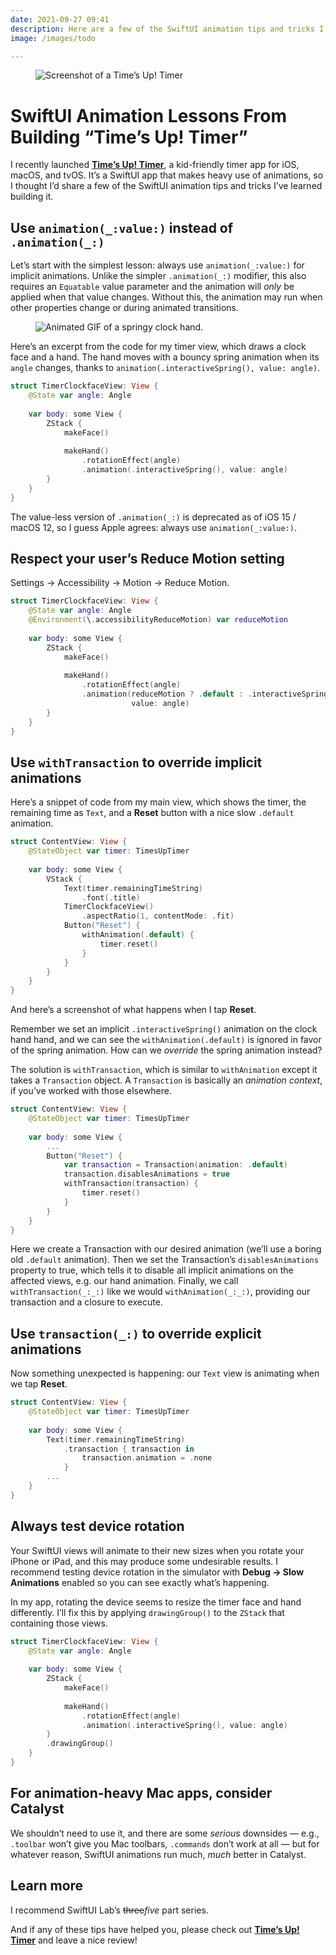 ```yaml
---
date: 2021-09-27 09:41
description: Here are a few of the SwiftUI animation tips and tricks I’ve learned while building my kid-friendly timer app Time’s Up! Timer.
image: /images/todo

---
```


<figure><img src="/images/times-up-promo.jpg" alt="Screenshot of a Time’s Up! Timer" /></figure>

# SwiftUI Animation Lessons From Building “Time’s Up! Timer”

I recently launched **[Time’s Up! Timer](https://overdesigned.net/timesup/)**, a kid-friendly timer app for iOS, macOS, and tvOS. It’s a SwiftUI app that makes heavy use of animations, so I thought I’d share a few of the SwiftUI animation tips and tricks I’ve learned building it.


## Use `animation(_:value:)` instead of `.animation(_:)`

Let’s start with the simplest lesson: always use `animation(_:value:)` for implicit animations. Unlike the simpler `.animation(_:)` modifier, this also requires an `Equatable` value parameter and the animation will *only* be applied when that value changes. Without this, the animation may run when other properties change or during animated transitions.

<figure class='fixed'><img src="/images/swiftui-animation-1.gif" alt="Animated GIF of a springy clock hand." /></figure>

Here’s an excerpt from the code for my timer view, which draws a clock face and a hand. The hand moves with a bouncy spring animation when its `angle` changes, thanks to `animation(.interactiveSpring(), value: angle)`.

```swift
struct TimerClockfaceView: View {
    @State var angle: Angle
    
    var body: some View {
        ZStack {
            makeFace()
        
            makeHand()
                .rotationEffect(angle)
                .animation(.interactiveSpring(), value: angle)
        }
    }
}
```

The value-less version of `.animation(_:)` is deprecated as of iOS 15 / macOS 12, so I guess Apple agrees: always use `animation(_:value:)`.


## Respect your user’s Reduce Motion setting

Settings &rarr; Accessibility &rarr; Motion &rarr; Reduce Motion.

```swift
struct TimerClockfaceView: View {
    @State var angle: Angle
    @Environment(\.accessibilityReduceMotion) var reduceMotion
    
    var body: some View {
        ZStack {
            makeFace()
            
            makeHand()
                .rotationEffect(angle)
                .animation(reduceMotion ? .default : .interactiveSpring(),
                           value: angle)
        }
    }
}
```

## Use `withTransaction` to override implicit animations

Here’s a snippet of code from my main view, which shows the timer, the remaining time as `Text`, and a **Reset** button with a nice slow `.default` animation.

```swift
struct ContentView: View {
    @StateObject var timer: TimesUpTimer
    
    var body: some View {
        VStack {
            Text(timer.remainingTimeString)
                .font(.title)
            TimerClockfaceView()
                .aspectRatio(1, contentMode: .fit)
            Button("Reset") {
                withAnimation(.default) {
                    timer.reset()
                }
            }
        }
    }
}
```

And here’s a screenshot of what happens when I tap **Reset**.


Remember we set an implicit `.interactiveSpring()` animation on the clock hand hand, and we can see the `withAnimation(.default)` is ignored in favor of the spring animation. How can we *override* the spring animation instead?

The solution is `withTransaction`, which is similar to `withAnimation` except it takes a `Transaction` object. A `Transaction` is basically an *animation context*, if you’ve worked with those elsewhere.

```swift
struct ContentView: View {
    @StateObject var timer: TimesUpTimer
    
    var body: some View {
        ...
        Button("Reset") {
            var transaction = Transaction(animation: .default)
            transaction.disablesAnimations = true
            withTransaction(transaction) {
                timer.reset()
            }
        }
    }
}
```

Here we create a Transaction with our desired animation (we’ll use a boring old `.default` animation). Then we set the Transaction’s `disablesAnimations` property to true, which tells it to disable all implicit animations on the affected views, e.g. our hand animation. Finally, we call `withTransaction(_:_:)` like we would `withAnimation(_:_:)`, providing our transaction and a closure to execute.


## Use `transaction(_:)` to override explicit animations

Now something unexpected is happening: our `Text` view is animating when we tap **Reset**.

```swift
struct ContentView: View {
    @StateObject var timer: TimesUpTimer
    
    var body: some View {
    	Text(timer.remainingTimeString)
    	    .transaction { transaction in
    	        transaction.animation = .none
    	    }
    	...
    }
}
```


## Always test device rotation

Your SwiftUI views will animate to their new sizes when you rotate your iPhone or iPad, and this may produce some undesirable results. I recommend testing device rotation in the simulator with **Debug &rarr; Slow Animations** enabled so you can see exactly what’s happening.

In my app, rotating the device seems to resize the timer face and hand differently. I’ll fix this by applying `drawingGroup()` to the `ZStack` that containing those views.

```swift
struct TimerClockfaceView: View {
    @State var angle: Angle
    
    var body: some View {
        ZStack {
            makeFace()
            
            makeHand()
                .rotationEffect(angle)
                .animation(.interactiveSpring(), value: angle)
        }
        .drawingGroup()
    }
}
```

## For animation-heavy Mac apps, consider Catalyst

We shouldn’t need to use it, and there are some *serious* downsides — e.g., `.toolbar` won’t give you Mac toolbars, `.commands` don’t work at all — but for whatever reason, SwiftUI animations run much, *much* better in Catalyst.


## Learn more

I recommend SwiftUI Lab’s <strike>three</strike>*five* part series.

And if any of these tips have helped you, please check out **[Time’s Up! Timer](https://overdesigned.net/timesup/)** and leave a nice review!